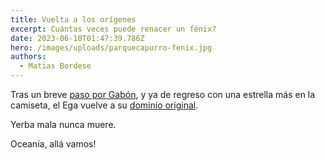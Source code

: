 ```yaml
---
title: Vuelta a los orígenes
excerpt: Cuántas veces puede renacer un fénix?
date: 2023-06-10T01:47:39.786Z
hero: /images/uploads/parquecapurro-fenix.jpg
authors:
  - Matias Bordese
---
```

Tras un breve [paso por Gabón](https://blog.el-ega.com.ar/post/2022-08-01.mas-cerca-de-qatar/), y ya de regreso con una estrella más en la camiseta, el Ega vuelve a su [dominio original](https://el-ega.com.ar).

Yerba mala nunca muere.

Oceanía, allá vamos!
